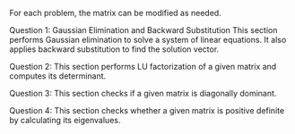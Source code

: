 For each problem, the matrix can be modified as needed.

Question 1:
Gaussian Elimination and Backward Substitution
This section performs Gaussian elimination to solve a system of linear equations. It also applies backward substitution to find the solution vector.

Question 2:
This section performs LU factorization of a given matrix and computes its determinant.

Question 3:
This section checks if a given matrix is diagonally dominant. 

Question 4:
This section checks whether a given matrix is positive definite by calculating its eigenvalues. 
